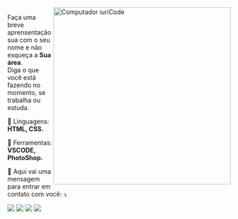 

<!--
**matheuscardozodp/matheuscardozodp** is a ✨ _special_ ✨ repository because its `README.md` (this file) appears on your GitHub profile.
-->

<img src="https://raw.githubusercontent.com/MicaelliMedeiros/micaellimedeiros/master/image/computer-illustration.png" min-width="400px" max-width="400px" width="400px" align="right" alt="Computador iuriCode">

<p align="left"> 
  Faça uma breve aprensentação sua com o seu nome e não esqueça a <strong>Sua área</strong>.<br>
  Diga o que você está fazendo no momento, se trabalha ou estuda.
</p>

<p align="left">
  🦄 Linguagens: <strong>HTML, CSS.</strong>
</p>

<p align="left">
  💼 Ferramentas: <strong>VSCODE, PhotoShop.</strong>
</p>

<p align="left">
  💌 Aqui vai uma mensagem para entrar em contato com você: ⤵️
</p>

<p align="left">
  <a href="malito:matheuscardozodp@gmail.com" alt="Gmail">
  <img src="https://img.shields.io/badge/-Gmail-FF0000?style=flat-square&labelColor=FF0000&logo=gmail&logoColor=white&link=LINK-DO-SEU-EMAIL" /></a>

  <a href="https://www.linkedin.com/in/matheuscardozodp/" alt="Linkedin">
  <img src="https://img.shields.io/badge/-Linkedin-0e76a8?style=flat-square&logo=Linkedin&logoColor=white&link=https://www.linkedin.com/in/matheuscardozodp/" /></a>

  <a href="https://api.whatsapp.com/send?phone=5521965840501&text=Ol%C3%A1!%20Aqui%20%C3%A9%20o%20Matheus%20Cardozo%20de%20Paula" alt="WhatsApp">
  <img src="https://img.shields.io/badge/-WhatsApp-25d366?style=flat-square&labelColor=25d366&logo=whatsapp&logoColor=white&link=https://api.whatsapp.com/send?phone=5521965840501&text=Ol%C3%A1!%20Aqui%20%C3%A9%20o%20Matheus%20Cardozo%20de%20Paula"/></a>


  <a href="https://www.instagram.com/matheuscardoz_/" alt="Instagram">
  <img src="https://img.shields.io/badge/-Instagram-DF0174?style=flat-square&labelColor=DF0174&logo=instagram&logoColor=white&link=https://www.instagram.com/matheuscardoz_/"/></a>
</p>  
